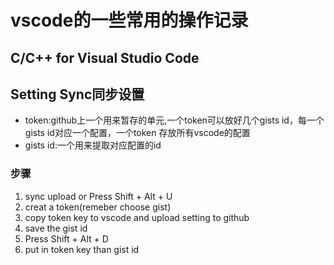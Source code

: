 # vscode的一些常用的操作记录

## C/C++ for Visual Studio Code

## Setting Sync同步设置
- token:github上一个用来暂存的单元,一个token可以放好几个gists id，每一个gists id对应一个配置，一个token 存放所有vscode的配置
- gists id:一个用来提取对应配置的id
### 步骤
1. sync upload or Press Shift + Alt + U
2. creat a token(remeber choose gist)
3. copy token key to vscode and upload setting to github
4. save the gist id
5. Press Shift + Alt + D
6. put in token key than gist id